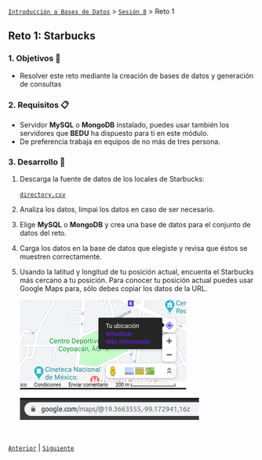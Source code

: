 [`Introducción a Bases de Datos`](../../Readme.md) > [`Sesión 8`](../Readme.md) > Reto 1

## Reto 1: Starbucks

### 1. Objetivos :dart:
- Resolver este reto mediante la creación de bases de datos y generación de consultas


### 2. Requisitos :clipboard:
- Servidor __MySQL__ o __MongoDB__ instalado, puedes usar también los servidores que __BEDU__ ha dispuesto para ti en este módulo.
- De preferencia trabaja en equipos de no más de tres persona.

### 3. Desarrollo :rocket:

1. Descarga la fuente de datos de los locales de Starbucks:

   <a href="datos/directory.csv" target="_blank">`directory.csv`</a>

1. Analiza los datos, limpai los datos en caso de ser necesario.

1. Elige __MySQL__ o __MongoDB__ y crea una base de datos para el conjunto de datos del reto.

1. Carga los datos en la base de datos que elegiste y revisa que éstos se muestren correctamente.

1. Usando la latitud y longitud de tu posición actual, encuenta el Starbucks más cercano a tu posición. Para conocer tu posición actual puedes usar Google Maps para, sólo debes copiar los datos de la URL.

   ![imagen](imagenes/imagen1.png)

   ![imagen](imagenes/imagen2.png)

<br/>

[`Anterior`](../Readme.md#starbucks) | [`Siguiente`](../Readme.md#pandemia-a-h1n1)   
